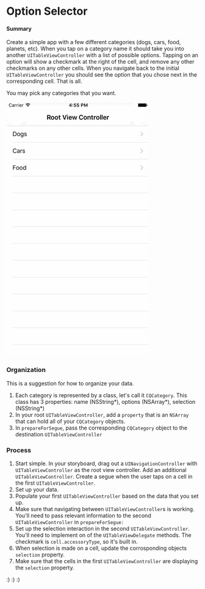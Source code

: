 # Option Selector

#### Summary 
Create a simple app with a few different categories (dogs, cars, food, planets, etc). When you tap on a category name it should take you into another `UITableViewController` with a list of possible options. Tapping on an option will show a checkmark at the right of the cell, and remove any other checkmarks on any other cells. When you navigate back to the initial `UITableViewController` you should see the option that you chose next in the corresponding cell. That is all.

You may pick any categories that you want.

![image](https://github.com/accesscode-2-2/unit-1/blob/master/lessons/week-4/images/options.gif?raw=true)

### Organization

This is a suggestion for how to organize your data.

1. Each category is represented by a class, let's call it `CQCategory`. This class has 3 properties: name (NSString*), options (NSArray*), selection (NSString*)
2. In your root `UITableViewController`, add a `property` that is an `NSArray` that can hold all of your `CQCategory` objects.
3. In `prepareForSegue`, pass the corresponding `CQCategory` object to the destination `UITableViewController`

### Process
1. Start simple. In your storyboard, drag out a `UINavigationController` with `UITableViewController` as the root view controller. Add an additional `UITableViewController`. Create a segue when the user taps on a cell in the first `UITableViewController`.
2. Set up your data. 
3. Populate your first `UITableViewController` based on the data that you set up.
4. Make sure that navigating between `UITableViewController`s is working. You'll need to pass relevant information to the second `UITableViewController` in `prepareForSegue:`
5. Set up the selection interaction in the second `UITableViewController`. You'll need to implement on of the `UITableViewDelegate` methods. The checkmark is `cell.accessoryType`, so it's built in.
6. When selection is made on a cell, update the corrosponding objects `selection` property.
7. Make sure that the cells in the first `UITableViewController` are displaying the `selection` property.

:) :) :) 
